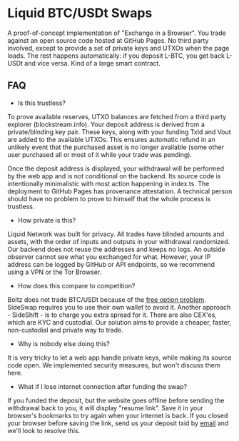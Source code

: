 # Liquid BTC/USDt Swaps

A proof-of-concept implementation of "Exchange in a Browser". You trade against an open source code hosted at GitHub Pages. No third party involved, except to provide a set of private keys and UTXOs when the page loads. The rest happens automatically: if you deposit L-BTC, you get back L-USDt and vice versa. Kind of a large smart contract.

## FAQ

- Is this trustless? 

To prove available reserves, UTXO balances are fetched from a third party explorer (blockstream.info). Your deposit address is derived from a private/blinding key pair. These keys, along with your funding TxId and Vout are added to the available UTXOs. This ensures automatic refund in an unlikely event that the purchased asset is no longer available (some other user purchased all or most of it while your trade was pending). 

Once the deposit address is displayed, your withdrawal will be performed by the web app and is not conditional on the backend. Its source code is intentionally minimalistic with most action happening in index.ts. The deployment to GitHub Pages has provenance attestation. A technical person should have no problem to prove to himself that the whole process is trustless.

- How private is this?

Liquid Network was built for privacy. All trades have blinded amounts and assets, with the order of inputs and outputs in your withdrawal randomized. Our backend does not reuse the addresses and keeps no logs. An outside observer cannot see what you exchanged for what. However, your IP address can be logged by GitHub or API endpoints, so we recommend using a VPN or the Tor Browser.

- How does this compare to competition?

Boltz does not trade BTC/USDt because of the [free option problem](https://blog.boltz.exchange/p/the-problem-with-free-options-69f9f59a2d48). SideSwap requires you to use their own wallet to avoid it. Another approach - SideShift - is to charge you extra spread for it. There are also CEX'es, which are KYC and custodial. Our solution aims to provide a cheaper, faster, non-custodial and private way to trade.

- Why is nobody else doing this?

It is very tricky to let a web app handle private keys, while making its source code open. We implemented security measures, but won't discuss them here.

- What if I lose internet connection after funding the swap?

If you funded the deposit, but the website goes offline before sending the withdrawal back to you, it will display "resume link". Save it in your browser's bookmarks to try again when your internet is back. If you closed your browser before saving the link, send us your deposit txid by [email](mailto:swapmarket.wizard996@passinbox.com) and we'll look to resolve this.